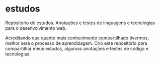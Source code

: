 # estudos
Repósitorio de estudos. Anotações e testes de linguagens e tecnologias para o desenvolvimento web.

Acreditando que quanto mais conhecimento compartilhado tivermos, melhor será o processo de aprendizagem. Crio este repositório para compartilhar meus estudos, algumas anotações e testes de código e tecnologias.
